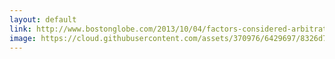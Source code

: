 ```yaml
---
layout: default
link: http://www.bostonglobe.com/2013/10/04/factors-considered-arbitration-award/BwCt82Jgr6GM45lnuD5GWO/story.html
image: https://cloud.githubusercontent.com/assets/370976/6429697/8326d744-bfb2-11e4-8b98-7bf53fab792c.jpg
---
```

